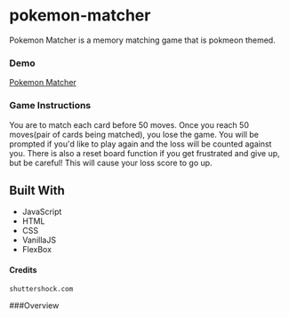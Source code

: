 # pokemon-matcher

Pokemon Matcher is a memory matching game that is pokmeon themed. 

### Demo

[Pokemon Matcher](https://cam-em.github.io/pokemon-matcher/)

### Game Instructions

You are to match each card before 50 moves. Once you reach 50 moves(pair of cards being matched), you lose the game. You will be prompted if you'd like to play again and the loss will be counted against you. There is also a reset board function if you get frustrated and give up, but be careful! This will cause your loss score to go up.

## Built With

* JavaScript
* HTML
* CSS
* VanillaJS
* FlexBox

#### Credits

    shuttershock.com

###Overview